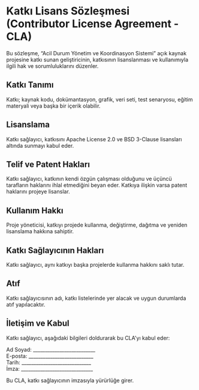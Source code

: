 # Katkı Lisans Sözleşmesi (Contributor License Agreement - CLA)

Bu sözleşme, “Acil Durum Yönetim ve Koordinasyon Sistemi” açık kaynak projesine katkı sunan geliştiricinin, katkısının lisanslanması ve kullanımıyla ilgili hak ve sorumluluklarını düzenler.

## Katkı Tanımı

Katkı; kaynak kodu, dokümantasyon, grafik, veri seti, test senaryosu, eğitim materyali veya başka bir içerik olabilir.

## Lisanslama

Katkı sağlayıcı, katkısını Apache License 2.0 ve BSD 3-Clause lisansları altında sunmayı kabul eder.

## Telif ve Patent Hakları

Katkı sağlayıcı, katkının kendi özgün çalışması olduğunu ve üçüncü tarafların haklarını ihlal etmediğini beyan eder. Katkıya ilişkin varsa patent haklarını projeye lisanslar.

## Kullanım Hakkı

Proje yöneticisi, katkıyı projede kullanma, değiştirme, dağıtma ve yeniden lisanslama hakkına sahiptir.

## Katkı Sağlayıcının Hakları

Katkı sağlayıcı, aynı katkıyı başka projelerde kullanma hakkını saklı tutar.

## Atıf

Katkı sağlayıcısının adı, katkı listelerinde yer alacak ve uygun durumlarda atıf yapılacaktır.

## İletişim ve Kabul

Katkı sağlayıcı, aşağıdaki bilgileri doldurarak bu CLA'yı kabul eder:

Ad Soyad: __________________________  
E-posta: ___________________________  
Tarih: _____________________________  
İmza: ______________________________

Bu CLA, katkı sağlayıcının imzasıyla yürürlüğe girer.
